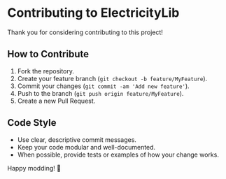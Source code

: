 # Contributing to ElectricityLib

Thank you for considering contributing to this project!

## How to Contribute

1. Fork the repository.
2. Create your feature branch (`git checkout -b feature/MyFeature`).
3. Commit your changes (`git commit -am 'Add new feature'`).
4. Push to the branch (`git push origin feature/MyFeature`).
5. Create a new Pull Request.

## Code Style

- Use clear, descriptive commit messages.
- Keep your code modular and well-documented.
- When possible, provide tests or examples of how your change works.

Happy modding! 🚀